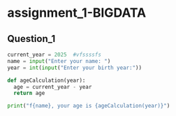 # assignment_1-BIGDATA
## Question_1

```py
current_year = 2025  #vfssssfs
name = input("Enter your name: ")
year = int(input("Enter your birth year:"))

def ageCalculation(year):
  age = current_year - year
  return age

print("f{name}, your age is {ageCalculation(year)}")
```
